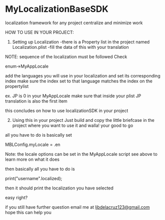 # MyLocalizationBaseSDK
localization framework for any project centralize and minimize work



HOW TO USE IN YOUR PROJECT:

1) Setting up Localization
-there is a Property list in the project named Localization.plist
-fill the data of this with your translation


NOTE: sequence of the localization must be followed
Check

enum->MyAppLocale


add the languages you will use in your localization and set its corresponding index
make sure the index set to that language matches the index on the propertylist

ex. JP is 0 in your MyAppLocale make sure that inside your plist JP translation is also the first item 

this concludes on how to use localizationSDK in your project


2) Using this in your project
Just build and copy the little briefcase in the project where you want to use it and walla! your good to go

all you have to do is basically set

MBLConfig.myLocale = .en

Note: the locale options can be set in the MyAppLocale script see above to learn more on what it does

then basically all you have to do is 

print("username".localized);

then it should print the localization you have selected

easy right?

if you still have further question email me at ljbdelacruz123@gmail.com hope this can help you























